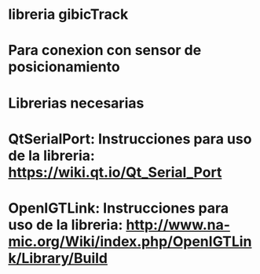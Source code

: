 # libreria gibicTrack
# Para conexion con sensor de posicionamiento

# Librerias necesarias
# QtSerialPort: Instrucciones para uso de la libreria: https://wiki.qt.io/Qt_Serial_Port

# OpenIGTLink: Instrucciones para uso de la libreria: http://www.na-mic.org/Wiki/index.php/OpenIGTLink/Library/Build
